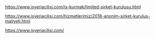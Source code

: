 https://www.isyeriacilisi.com/is-kurmak/limited-sirket-kurulusu.html

https://www.isyeriacilisi.com/hizmetlerimiz/2018-anonim-sirket-kurulus-maliyeti.html

https://www.isyeriacilisi.com/
